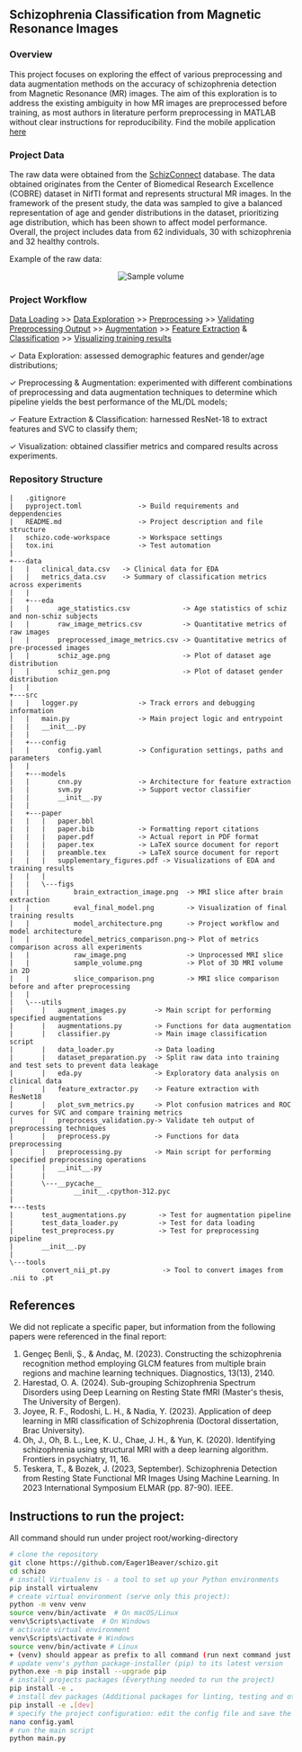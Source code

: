 ## Schizophrenia Classification from Magnetic Resonance Images

### Overview
This project focuses on exploring the effect of various preprocessing and data augmentation methods on the accuracy of schizophrenia detection from Magnetic Resonance (MR) images. The aim of this exploration is to address the existing ambiguity in how MR images are preprocessed before training, as most authors in literature perform preprocessing in MATLAB without clear instructions for reproducibility.
Find the mobile application [here](https://gar-schiz-class-app.streamlit.app/)

### Project Data
The raw data were obtained from the [SchizConnect](http://schizconnect.org/) database. The data obtained originates from the Center of Biomedical Research Excellence (COBRE) dataset in NifTI format and represents structural MR images. In the framework of the present study, the data was sampled to give a balanced representation of age and gender distributions in the dataset, prioritizing age distribution, which has been shown to affect model performance. Overall, the project includes data from 62 individuals, 30 with schizophrenia and 32 healthy controls.

Example of the raw data:

<p align="center">
  <img src="src/paper/figs/sample_volume.png" alt="Sample volume">
</p>

### Project Workflow
[Data Loading](src/utils/data_loader.py) >> [Data Exploration](src/utils/eda.py) >> [Preprocessing](src/utils/preprocess.py) >> [Validating Preprocessing Output](src/utils/preprocess_validation.py) >> [Augmentation](src/utils/augmentations.py) >> [Feature Extraction](src/models/cnn.py) & [Classification](src/models/svm.py) >> [Visualizing training results](src/utils/plot_svm_metrics.py)

&check; Data Exploration: assessed demographic features and gender/age distributions;

&check; Preprocessing & Augmentation: experimented with different combinations of preprocessing and data augmentation techniques to determine which pipeline yields the best performance of the ML/DL models;

&check; Feature Extraction & Classification: harnessed ResNet-18 to extract features and SVC to classify them;

&check; Visualization: obtained classifier metrics and compared results across experiments.

### Repository Structure
```.
|   .gitignore
|   pyproject.toml              -> Build requirements and deppendencies 
|   README.md                   -> Project description and file structure
|   schizo.code-workspace       -> Workspace settings
|   tox.ini                     -> Test automation
|
+---data
|   |   clinical_data.csv   -> Clinical data for EDA
|   |   metrics_data.csv    -> Summary of classification metrics across experiments
|   |
|   +---eda
|   |       age_statistics.csv             -> Age statistics of schiz and non-schiz subjects
|   |       raw_image_metrics.csv          -> Quantitative metrics of raw images
|   |       preprocessed_image_metrics.csv -> Quantitative metrics of pre-processed images
|   |       schiz_age.png                  -> Plot of dataset age distribution 
|   |       schiz_gen.png                  -> Plot of dataset gender distribution
|   |
+---src
|   |   logger.py               -> Track errors and debugging information
|   |   main.py                 -> Main project logic and entrypoint
|   |   __init__.py
|   |
|   +---config
|   |       config.yaml         -> Configuration settings, paths and parameters
|   |
|   +---models
|   |       cnn.py              -> Architecture for feature extraction
|   |       svm.py              -> Support vector classifier
|   |       __init__.py
|   |
|   +---paper
|   |   |   paper.bbl
|   |   |   paper.bib           -> Formatting report citations
|   |   |   paper.pdf           -> Actual report in PDF format
|   |   |   paper.tex           -> LaTeX source document for report
|   |   |   preamble.tex        -> LaTeX source document for report
|   |   |   supplementary_figures.pdf -> Visualizations of EDA and training results
|   |   |
|   |   \---figs
|   |           brain_extraction_image.png  -> MRI slice after brain extraction
|   |           eval_final_model.png        -> Visualization of final training results
|   |           model_architecture.png      -> Project workflow and model architecture
|   |           model_metrics_comparison.png-> Plot of metrics comparison across all experiments
|   |           raw_image.png               -> Unprocessed MRI slice
|   |           sample_volume.png           -> Plot of 3D MRI volume in 2D
|   |           slice_comparison.png        -> MRI slice comparison before and after preprocessing
|   |
|   \---utils
|       |   augment_images.py       -> Main script for performing specified augmentations
|       |   augmentations.py        -> Functions for data augmentation
|       |   classifier.py           -> Main image classification script
|       |   data_loader.py          -> Data loading
|       |   dataset_preparation.py  -> Split raw data into training and test sets to prevent data leakage
|       |   eda.py                  -> Exploratory data analysis on clinical data
|       |   feature_extractor.py    -> Feature extraction with ResNet18
|       |   plot_svm_metrics.py     -> Plot confusion matrices and ROC curves for SVC and compare training metrics
|       |   preprocess_validation.py-> Validate teh output of preprocessing techniques
|       |   preprocess.py           -> Functions for data preprocessing
|       |   preprocessing.py        -> Main script for performing specified preprocessing operations
|       |   __init__.py
|       |
|       \---__pycache__
|               __init__.cpython-312.pyc
|
+---tests
|       test_augmentations.py        -> Test for augmentation pipeline
|       test_data_loader.py          -> Test for data loading
|       test_preprocess.py           -> Test for preprocessing pipeline
|       __init__.py
|
\---tools
        convert_nii_pt.py             -> Tool to convert images from .nii to .pt
```


## References
We did not replicate a specific paper, but information from the following papers were referenced in the final report:  
1) Gengeç Benli, Ş., & Andaç, M. (2023). Constructing the schizophrenia recognition method employing GLCM features from multiple brain regions and machine learning techniques. Diagnostics, 13(13), 2140.
2) Harestad, O. A. (2024). Sub-grouping Schizophrenia Spectrum Disorders using Deep Learning on Resting State fMRI (Master's thesis, The University of Bergen).
3) Joyee, R. F., Rodoshi, L. H., & Nadia, Y. (2023). Application of deep learning in MRI classification of Schizophrenia (Doctoral dissertation, Brac University).
4) Oh, J., Oh, B. L., Lee, K. U., Chae, J. H., & Yun, K. (2020). Identifying schizophrenia using structural MRI with a deep learning algorithm. Frontiers in psychiatry, 11, 16.
5) Teskera, T., & Bozek, J. (2023, September). Schizophrenia Detection from Resting State Functional MR Images Using Machine Learning. In 2023 International Symposium ELMAR (pp. 87-90). IEEE.


## Instructions to run the project:
All command should run under project root/working-directory
```bash 
# clone the repository
git clone https://github.com/Eager1Beaver/schizo.git
cd schizo
# install Virtualenv is - a tool to set up your Python environments
pip install virtualenv
# create virtual environment (serve only this project):
python -m venv venv
source venv/bin/activate  # On macOS/Linux
venv\Scripts\activate  # On Windows
# activate virtual environment
venv\Scripts\activate # Windows
source venv/bin/activate # Linux
+ (venv) should appear as prefix to all command (run next command just after activating venv)
# update venv's python package-installer (pip) to its latest version
python.exe -m pip install --upgrade pip
# install projects packages (Everything needed to run the project)
pip install -e .
# install dev packages (Additional packages for linting, testing and other developer tools)
pip install -e .[dev]
# specify the project configuration: edit the config file and save the configuration
nano config.yaml
# run the main script
python main.py
``` 
